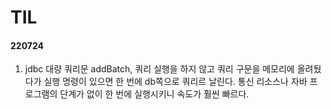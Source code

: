 # TIL

#### 220724

1. jdbc 대량 쿼리문 addBatch, 쿼리 실행을 하지 않고 쿼리 구문을 메모리에 올려뒀다가 실행 명령이 있으면 한 번에 db쪽으로 쿼리르 날린다. 통신 리소스나 자바 프로그램의 단계가 없이 한 번에 실행시키니 속도가 훨씬 빠르다.
